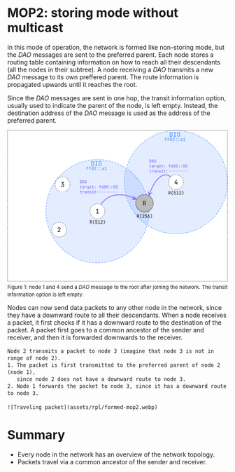 # MOP2: storing mode without multicast

In this mode of operation, the network is formed like non-storing mode, but the *DAO* messages are sent to the preferred parent.
Each node stores a routing table containing information on how to reach all their descendants (all the nodes in their subtree).
A node receiving a *DAO* transmits a new *DAO* message to its own preffered parent.
The route information is propagated upwards until it reaches the root.

Since the *DAO* messages are sent in one hop, the transit information option,
usually used to indicate the parent of the node, is left empty.
Instead, the destination address of the *DAO* message is used as the address of the preferred parent.

![Sending DAO with transit information empty](assets/rpl/daos-mop2.webp)
<small>
Figure 1: node 1 and 4 send a *DAO* message to the root after joining the network.
The transit information option is left empty.
</small>

Nodes can now send data packets to any other node in the network, since they have a downward route to all their descendants.
When a node receives a packet, it first checks if it has a downward route to the destination of the packet.
A packet first goes to a common ancestor of the sender and receiver, and then it is forwarded downwards to the receiver.

```admonish example
Node 2 transmits a packet to node 3 (imagine that node 3 is not in range of node 2).
1. The packet is first transmitted to the preferred parent of node 2 (node 1),
   since node 2 does not have a downward route to node 3.
2. Node 1 forwards the packet to node 3, since it has a downward route to node 3.

![Traveling packet](assets/rpl/formed-mop2.webp)
```

# Summary #

- Every node in the network has an overview of the network topology.
- Packets travel via a common ancestor of the sender and receiver.
